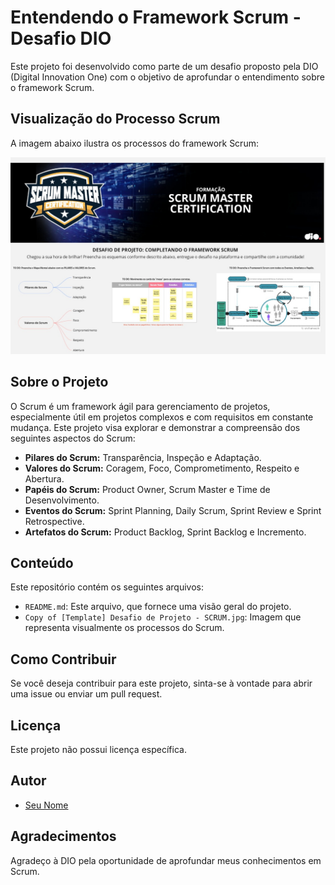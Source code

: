 # Entendendo o Framework Scrum - Desafio DIO

Este projeto foi desenvolvido como parte de um desafio proposto pela DIO (Digital Innovation One) com o objetivo de aprofundar o entendimento sobre o framework Scrum.

## Visualização do Processo Scrum

A imagem abaixo ilustra os processos do framework Scrum:

![Processo Scrum](Copy%20of%20%5BTemplate%5D%20Desafio%20de%20Projeto%20-%20SCRUM.jpg)

## Sobre o Projeto

O Scrum é um framework ágil para gerenciamento de projetos, especialmente útil em projetos complexos e com requisitos em constante mudança. Este projeto visa explorar e demonstrar a compreensão dos seguintes aspectos do Scrum:

* **Pilares do Scrum:** Transparência, Inspeção e Adaptação.
* **Valores do Scrum:** Coragem, Foco, Comprometimento, Respeito e Abertura.
* **Papéis do Scrum:** Product Owner, Scrum Master e Time de Desenvolvimento.
* **Eventos do Scrum:** Sprint Planning, Daily Scrum, Sprint Review e Sprint Retrospective.
* **Artefatos do Scrum:** Product Backlog, Sprint Backlog e Incremento.

## Conteúdo

Este repositório contém os seguintes arquivos:

* `README.md`: Este arquivo, que fornece uma visão geral do projeto.
* `Copy of [Template] Desafio de Projeto - SCRUM.jpg`: Imagem que representa visualmente os processos do Scrum.

## Como Contribuir

Se você deseja contribuir para este projeto, sinta-se à vontade para abrir uma issue ou enviar um pull request.

## Licença

Este projeto não possui licença específica.

## Autor

* [Seu Nome](seu-link-perfil-github)

## Agradecimentos

Agradeço à DIO pela oportunidade de aprofundar meus conhecimentos em Scrum.
